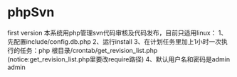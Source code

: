 # phpSvn
first version
本系统用php管理svn代码审核及代码发布，目前只适用linux：
1、先配置include/config.db.php
2、运行install
3、在计划任务里加上1小时一次执行的任务：php 根目录/crontab/get_revision_list.php (notice:get_revision_list.php里要改require路径)
4、默认用户名和密码是admin admin
